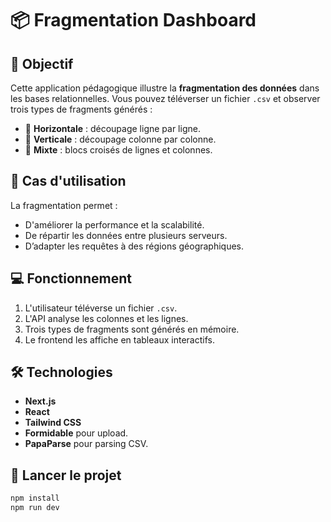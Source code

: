 # 📦 Fragmentation Dashboard

## 🧠 Objectif
Cette application pédagogique illustre la **fragmentation des données** dans les bases relationnelles. Vous pouvez téléverser un fichier `.csv` et observer trois types de fragments générés :

- 🔹 **Horizontale** : découpage ligne par ligne.
- 🔸 **Verticale** : découpage colonne par colonne.
- 🧷 **Mixte** : blocs croisés de lignes et colonnes.

## 🎯 Cas d'utilisation
La fragmentation permet :
- D'améliorer la performance et la scalabilité.
- De répartir les données entre plusieurs serveurs.
- D’adapter les requêtes à des régions géographiques.

## 💻 Fonctionnement
1. L'utilisateur téléverse un fichier `.csv`.
2. L'API analyse les colonnes et les lignes.
3. Trois types de fragments sont générés en mémoire.
4. Le frontend les affiche en tableaux interactifs.

## 🛠️ Technologies
- **Next.js**
- **React**
- **Tailwind CSS**
- **Formidable** pour upload.
- **PapaParse** pour parsing CSV.

## 🚀 Lancer le projet
```bash
npm install
npm run dev